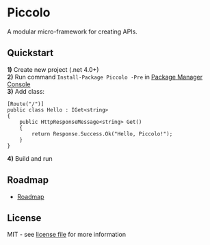# Piccolo
A modular micro-framework for creating APIs.

## Quickstart
**1)** Create new project (.net 4.0+)<br />
**2)** Run command `Install-Package Piccolo -Pre` in [Package Manager Console](http://docs.nuget.org/docs/start-here/using-the-package-manager-console)<br />
**3)** Add class:<br />

    [Route("/")]
    public class Hello : IGet<string>
    {
    	public HttpResponseMessage<string> Get()
    	{
    		return Response.Success.Ok("Hello, Piccolo!");
    	}
    }

**4)** Build and run

## Roadmap
- [Roadmap](https://github.com/opentable/Piccolo/wiki/Roadmap)

## License
MIT - see [license file](https://github.com/opentable/Piccolo/blob/master/LICENSE) for more information
